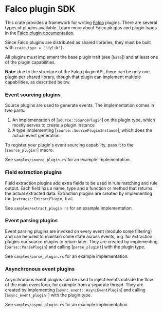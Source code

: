 # Falco plugin SDK

This crate provides a framework for writing [Falco](https://github.com/falcosecurity/falco)
plugins. There are several types of plugins available. Learn more about Falco plugins
and plugin types in the [Falco plugin documentation](https://falco.org/docs/plugins/).

Since Falco plugins are distributed as shared libraries, they must be built
with `crate_type = ["dylib"]`.

All plugins must implement the base plugin trait (see [`base`]) and at least one of the plugin
capabilities.

**Note**: due to the structure of the Falco plugin API, there can be only one plugin per shared
library, though that plugin can implement multiple capabilities, as described below.

### Event sourcing plugins

Source plugins are used to generate events. The implementation comes in two parts:

1. An implementation of [`source::SourcePlugin`] on the plugin type, which mostly serves
   to create a plugin instance
2. A type implementing [`source::SourcePluginInstance`], which does the actual event generation

To register your plugin's event sourcing capability, pass it to the [`source_plugin!`] macro.

See `samples/source_plugin.rs` for an example implementation.

### Field extraction plugins

Field extraction plugins add extra fields to be used in rule matching and rule output. Each
field has a name, type and a function or method that returns the actual extracted data.
Extraction plugins are created by implementing the [`extract::ExtractPlugin`] trait.

See `samples/extract_plugin.rs` for an example implementation.

### Event parsing plugins

Event parsing plugins are invoked on every event (modulo some filtering) and can be used to
maintain some state across events, e.g. for extraction plugins our source plugins to return
later. They are created by implementing [`parse::ParsePlugin`] and calling [`parse_plugin!`]
with the plugin type.

See `samples/parse_plugin.rs` for an example implementation.

### Asynchronous event plugins

Asynchronous event plugins can be used to inject events outside the flow of the main event loop,
for example from a separate thread. They are created by implementing [`async_event::AsyncEventPlugin`]
and calling [`async_event_plugin!`] with the plugin type.

See `samples/async_plugin.rs` for an example implementation.

